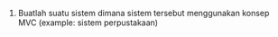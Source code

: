 1. Buatlah suatu sistem dimana sistem tersebut menggunakan konsep MVC (example: sistem perpustakaan) 